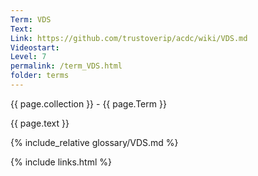 ```yaml
---
Term: VDS
Text: 
Link: https://github.com/trustoverip/acdc/wiki/VDS.md
Videostart: 
Level: 7
permalink: /term_VDS.html
folder: terms
---
```


{{ page.collection }} - {{ page.Term }}

   {{ page.text }}

{% include_relative glossary/VDS.md %}

 {% include links.html %} 

